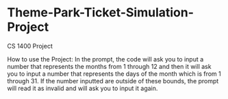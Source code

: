 # Theme-Park-Ticket-Simulation-Project
CS 1400 Project

How to use the Project: In the prompt, the code will ask you to input a number that represents the months from 1 through 12 and then it will ask you to input a number that represents the days of the month which is from 1 through 31. If the number inputted are outside of these bounds, the prompt will read it as invalid and will ask you to input it again.